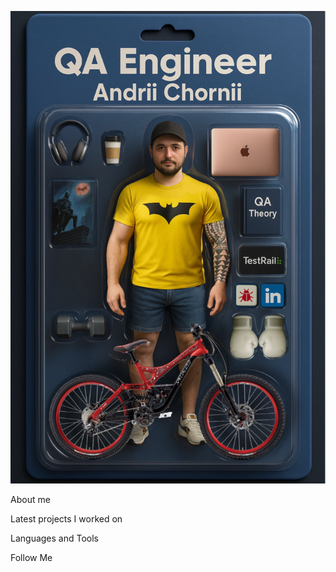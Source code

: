 [![Header](https://github.com/AndriiChornii/andriichornii/blob/main/assets/Andrii_Chornii_Action_Figure.JPEG)](https://www.linkedin.com/in/andriy-chorniy-714555145/)

About me

Latest projects I worked on

Languages and Tools

Follow Me